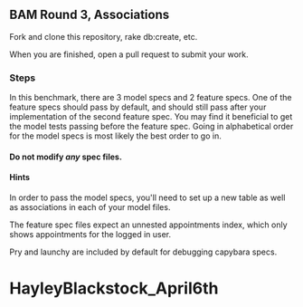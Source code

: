 ## BAM Round 3, Associations

Fork and clone this repository, rake db:create, etc.

When you are finished, open a pull request to submit your work.

### Steps

In this benchmark, there are 3 model specs and 2 feature specs. One of the feature specs should pass by default, and should still pass after your implementation of the second feature spec. You may find it beneficial to get the model tests passing before the feature spec. Going in alphabetical order for the model specs is most likely the best order to go in.

#### Do not modify _any_ spec files.

#### Hints

In order to pass the model specs, you'll need to set up a new table as well as associations in each of your model files.

The feature spec files expect an unnested appointments index, which only shows appointments for the logged in user.

Pry and launchy are included by default for debugging capybara specs.
# HayleyBlackstock_April6th
